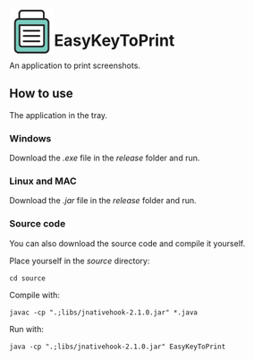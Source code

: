 <img align="left" width="80" height="80" src="https://raw.githubusercontent.com/FedericoGarciaGarcia/EasyKeyToPrint/development/source/images/icon.png" alt="Resume application project app icon">

# EasyKeyToPrint

An application to print screenshots.

## How to use

The application in the tray.

### Windows

Download the *.exe* file in the *release* folder and run.

### Linux and MAC

Download the *.jar* file in the *release* folder and run.

### Source code

You can also download the source code and compile it yourself.

Place yourself in the *source* directory:

```
cd source
```

Compile with:

```
javac -cp ".;libs/jnativehook-2.1.0.jar" *.java

```

Run with:

```
java -cp ".;libs/jnativehook-2.1.0.jar" EasyKeyToPrint

```